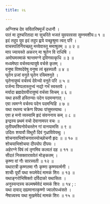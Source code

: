```yaml
---
title: २६

---
```

अग्निश्च देव सवितरिषमूर्जं दधानौ ।  
पातं मा दुश्चरितादा मा सुचरिते भजतं युवयरवसा सुम्नमशीय॥ १ ॥  
इदं तदुप युव इदं तदुप ह्वये यच्छुश्रुमा त्वत् परि ।  
वाचस्पतिर्नियच्छतु मय्येवास्तु ममाश्रुतम् ॥ ॥ २ ॥  
माप ज्यायस्ते अकरन् मा श्रुतेन वि राधिषि ।  
अमोघमस्माकं श्रान्तमग्ने द्रविणवत्कृधि ॥ ३ ॥  
मध्यमेष्ठा वर्चस्वत्यायुषे वर्चसे कृतम् ।  
वनुष्व विश्वदेवेषु वनुष्व त्वं बृहस्पतौ ॥ ४ ॥  
घृतेन प्रजां वनुते घृतेन रयिमश्नुते ।  
घृतेनायुष्यं वर्चस्यं देवेभ्यो वनुते परि ॥ ५ ॥  
पर्जन्य पिप्पलास्तुभ्यं नद्यो गर्भं स्वस्तये ।  
मर्यादा ब्रह्मदेवयीरायुष्यं वर्चसा सिचम् ॥ ६ ॥  
यथा हस्ती हस्तिन्याः पदेन पदमन्वगात् ।  
एवा त्वमग्ने वर्चस्य पदेन पदमन्विहि ॥ ७ ॥  
यथा रथस्य चक्रेण विपथः पांसुमस्याथः ।  
एवा ह मनो व्यस्यामि हृदं संवननाय कम् ॥ ८ ॥  
इन्द्रस्य प्रथमं वचो देवानामपर वचः ॥  
तृतीयमश्विनोर्वचस्तेन गां वानयामसि ॥ ९ ॥  
उदितः शयावौ विथुरौ दिवं गृध्राविवेयथुः ।  
शोचनावभिशोचनावस्योच्छोचनौ हृदः ॥ ॥ १० ॥  
शोचयाभिशोचया दीपयोप दीपयः ।  
अहेरग्ने विषं त्वं तृणमिव कल्वलं दह ॥ ११ ॥  
सीदतं निसक्ताराववेतं मोङ्कतम् ।  
कृष्णा वां गौः सारस्वती ॥ १२ ॥  
यथारात्री कृष्णतमा गौः कृष्णा कृष्णवर्त्मनी ।  
शाचीः पूर्वो यथा रूपमेवेदं मामकं शिरः ॥ १३ ॥  
यथाङ्गरोभिषिक्तो दर्विदाको यथासितः ।  
अनुस्यन्दस्य कल्मषमेवेदं मामकं शिरः ॥ १४ ; :  
यथा दावाद् दह्यमानात्कृष्णो ज्वालोपध्वंसते ।  
नैषान्न्यस्य यथा मुखमेवेदं मामकं शिरः ॥ १५ ॥  